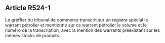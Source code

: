 Article R524-1
----
Le greffier du tribunal de commerce transcrit sur un registre spécial le warrant
pétrolier et mentionne sur ce warrant pétrolier le volume et le numéro de la
transcription, avec la mention des warrants préexistant sur les mêmes stocks de
produits.
